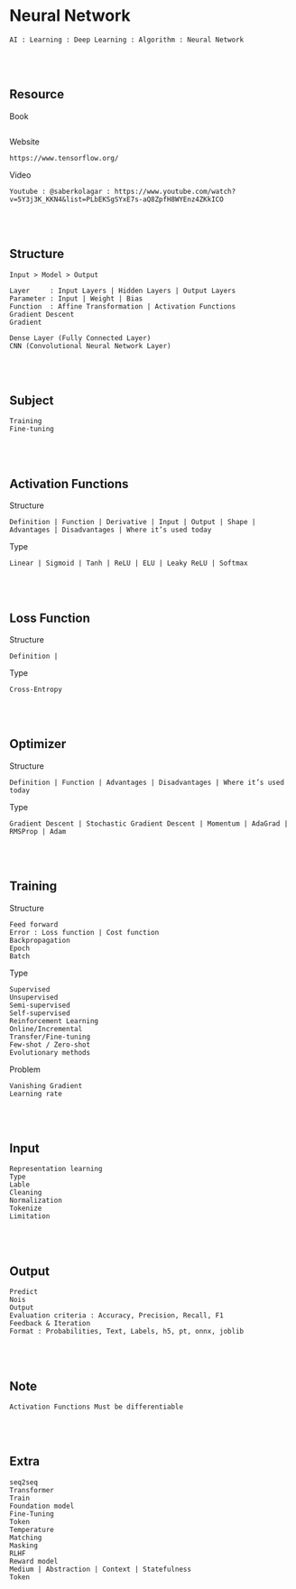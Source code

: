 <!--------------------------------------------------------------------------------- Description -->
# Neural Network
    AI : Learning : Deep Learning : Algorithm : Neural Network

<!--------------------------------------------------------------------------------- Resource -->
<br><br>

## Resource
<!-------------------------- Book -->
Book
```
```
<!-------------------------- Website -->
Website
```
https://www.tensorflow.org/
```
<!-------------------------- Video -->
Video
```
Youtube : @saberkolagar : https://www.youtube.com/watch?v=5Y3j3K_KKN4&list=PLbEKSgSYxE7s-aQ8ZpfH8WYEnz4ZKkICO
```

<!--------------------------------------------------------------------------------- Structure -->
<br><br>

## Structure
```
Input > Model > Output
```
```
Layer     : Input Layers | Hidden Layers | Output Layers
Parameter : Input | Weight | Bias
Function  : Affine Transformation | Activation Functions
Gradient Descent
Gradient
```
```
Dense Layer (Fully Connected Layer)
CNN (Convolutional Neural Network Layer)
```

<!--------------------------------------------------------------------------------- Subject -->
<br><br>

## Subject
```
Training
Fine-tuning
```

<!--------------------------------------------------------------------------------- Activation Functions -->
<br><br>

## Activation Functions
<!-------------------------- Structure -->
Structure
```
Definition | Function | Derivative | Input | Output | Shape | Advantages | Disadvantages | Where it’s used today
```
<!-------------------------- Type -->
Type
```
Linear | Sigmoid | Tanh | ReLU | ELU | Leaky ReLU | Softmax
```

<!--------------------------------------------------------------------------------- Loss Function -->
<br><br>

## Loss Function
<!-------------------------- Structure -->
Structure
```
Definition |
```
<!-------------------------- Type -->
Type
```
Cross-Entropy
```

<!--------------------------------------------------------------------------------- Optimizer -->
<br><br>

## Optimizer
<!-------------------------- Structure -->
Structure
```
Definition | Function | Advantages | Disadvantages | Where it’s used today
```
<!-------------------------- Type -->
Type
```
Gradient Descent | Stochastic Gradient Descent | Momentum | AdaGrad | RMSProp | Adam
```

<!--------------------------------------------------------------------------------- Training -->
<br><br>

## Training
<!-------------------------- Structure -->
Structure
```
Feed forward
Error : Loss function | Cost function
Backpropagation
Epoch
Batch
```
<!-------------------------- Type -->
Type
```
Supervised
Unsupervised
Semi-supervised
Self-supervised
Reinforcement Learning
Online/Incremental
Transfer/Fine-tuning
Few-shot / Zero-shot
Evolutionary methods
```
<!-------------------------- Problem -->
Problem
```
Vanishing Gradient
Learning rate
```

<!--------------------------------------------------------------------------------- Input -->
<br><br>

## Input
```
Representation learning
Type
Lable
Cleaning
Normalization
Tokenize
Limitation
```

<!--------------------------------------------------------------------------------- Output -->
<br><br>

## Output
```
Predict
Nois
Output 
Evaluation criteria : Accuracy, Precision, Recall, F1
Feedback & Iteration
Format : Probabilities, Text, Labels, h5, pt, onnx, joblib
```

<!--------------------------------------------------------------------------------- Note -->
<br><br>

## Note
```
Activation Functions Must be differentiable
```

<!--------------------------------------------------------------------------------- Extra -->
<br><br>

## Extra
```
seq2seq
Transformer
Train
Foundation model
Fine-Tuning
Token
Temperature
Matching
Masking
RLHF
Reward model
Medium | Abstraction | Context | Statefulness
Token
```
